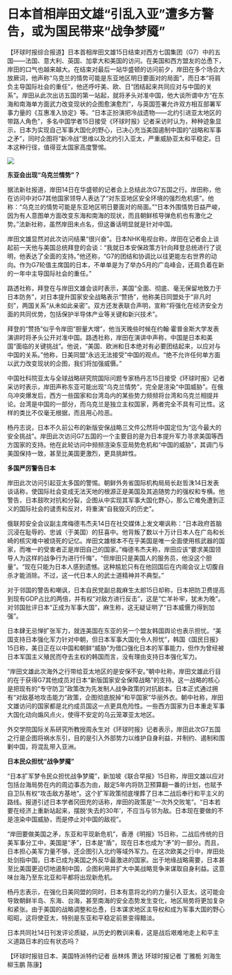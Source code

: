 # 日本首相岸田文雄“引乱入亚”遭多方警告，或为国民带来“战争梦魇”

【环球时报综合报道】日本首相岸田文雄15日结束对西方七国集团（G7）中的五国——法国、意大利、英国、加拿大和美国的访问。在美国和西方盟友的怂恿下，岸田的口气也越来越大。在结束对最后一站华盛顿的访问前夕，岸田在多个场合大放厥词，他声称“乌克兰的情势可能是东亚地区明日要面对的局面”，而日本“将肩负主导国际社会的重任”，他还呼吁美、欧、日“团结起来共同应对与中国的关系”。岸田从此次出访五国的第一站起，就将矛头对准中国，他大谈所谓中方“在东海和南海单方面武力改变现状的企图愈演愈烈”，与英国签署允许双方相互部署军事力量的《互惠准入协定》等。“日本正扮演把冷战遗物——北约引进亚太地区的带路人角色”，多名中国学者15日接受《环球时报》记者采访时认为，种种迹象显示，日本为实现自己军事大国化的野心，已决心充当美国遏制中国的“战略和军事之矛”，同时企图将“新冷战”思维以及北约引入亚太，严重威胁亚太和平稳定。日本这种行径，值得亚太国家高度警惕。

![](https://inews.gtimg.com/newsapp_bt/0/15612851505/1000)

**东亚会出现“乌克兰情势”？**

据法新社报道，岸田14日在华盛顿的记者会上总结此次G7五国之行。岸田称，他在访问中对G7其他国家领导人表达了“对东亚地区安全环境的强烈危机感”。他称：“乌克兰的情势可能是东亚地区明日要面对的局面。”“日本外围情势日益严峻，因为有人意图单方面改变东海和南海的现状，而且朝鲜核导弹危机也有激化之势。”法新社称，虽然岸田未点名，但这番话明显就是针对中国。

岸田文雄显然对此次访问结果“很兴奋”。日本NHK电视台称，岸田在记者会上谈起前一天他与美国总统拜登的会谈：“我就日本安保政策方针向拜登总统进行了说明，他表达了全面的支持。”他还称，“G7的团结和协调比以往更能左右世界的动向。作为G7轮值主席国的日本，不单单是为了举办5月的广岛峰会，还肩负着在新的一年中主导国际社会的重任。”

路透社称，拜登在与岸田文雄会谈时表示，美国“全面、彻底、毫无保留地致力于日本防务”，对日本提升国家安全战略表示“赞扬”，他称美日同盟处于“非凡时刻”，两国关系“从未如此亲密”。双方还发表联合声明，宣称“将强化在经济安全方面的共同优势，包括保护半导体产业等关键和新兴技术”。

拜登的“赞扬”似乎令岸田“胆量大增”，他当天晚些时候在约翰·霍普金斯大学发表演讲时将矛头公开对准中国。路透社称，岸田在演讲中声称，中国是日本和美国“面临的关键挑战”。他说，“美国、欧洲和日本绝对有必要团结起来，以应对与中国的关系。”他称，日美同盟“永远无法接受”中国的观点。“绝不允许任何单方面以武力改变现状的企图，我们将加强威慑。”

中国社科院亚太与全球战略研究院国际问题专家杨丹志15日接受《环球时报》记者采访时表示，岸田声称东亚可能出现“乌克兰情势”，完全是渲染“中国威胁”。在俄乌冲突爆发后，西方一些国家和台湾岛内的某些势力频频将台湾和乌克兰相提并论。台湾是中国的一部分，而乌克兰是独立主权国家，两者完全不具有可比性。这样的类比不仅毫无根据，而且用心险恶。

杨丹志说，日本不久前公布的新版安保战略三文件公然将中国定位为“迄今最大的安全挑战”。岸田此次访问G7五国的一个主要目的是为日本提升军力寻求美国等西方国家的支持。他在此轮访问中频频渲染东亚局势危机和“中国的威胁”，其调门与美国保持一致，甚至比美国更激烈，更具挑衅性。

**多国严厉警告日本**

岸田此次访问引起亚太多国的警惕。朝鲜外务省国际机构局局长赵哲洙14日发表谈话称，使国际社会变成无法天地的根源正是美国及其追随势力的强权和专横。他警告，日本鼓吹对抗和分裂，企图从中实现其军事大国化野心，那么它难免遭到正义的国际社会的谴责和反对，将重演“自我毁灭的历史”。

俄联邦安全会议副主席梅德韦杰夫14日在社交媒体上发文嘲讽称：“日本政府首脑沉浸在耻辱的、忠诚（于美国）的狂喜中。他背叛了数以十万计日本人在广岛和长崎的核灾难中被烧死的记忆。岸田文雄根本不在乎美国是唯一全面使用核武器的国家，而唯一的受害者正是岸田自己的国家。”梅德韦杰夫称，岸田应该“要求美国领导人为这样的战争行为进行忏悔”，“但岸田只是美国人的服务员，他没这个胆量”。“现在只能为日本人感到遗憾。这种尴尬只有在他回国后在内阁会议上切腹自杀才能消除。不过，这一代日本人的武士道精神并不典型。”

对于邻国的警告和嘲讽，日本自民党副总裁麻生太郎15日却称，日本把防卫费提高到现有GDP占比的两倍，并有权“对敌方进行反击”，这是“亡羊补牢，犹未为晚”。对邻国批评日本“正成为军事大国”，麻生称，这无疑证明了“日本威慑力得到加强”。

日本肆无忌惮扩张军力，就连美国在东亚的另一个盟友韩国舆论也表示担忧。“美国支持日本强化军力针对中朝，但日本军事大国化令人担忧”，韩国《国民日报》15日称，美日正在以中国和朝鲜“威胁”为借口强化日本的军事能力，但作为曾经被日本军国主义殖民而夺去主权的韩国而言，没有理由支持日本强化军力。

“岸田文雄此次海外之行带给亚太地区的是安保不安。”朝中社称，岸田文雄此行目的在于获得G7其他成员对日本“新版国家安全保障战略”的支持。这一战略的核心是把现有的“专守防卫”政策改为先发制人战争政策的对抗剧本。日本正式通过拥有“对敌基地攻击能力”政策，企图彻底脱掉“和平国家”华丽外衣。朝中社称，岸田文雄访问的国家都是北约成员国这一点更具危险性。一些西方国家为日本重走军事大国化动向煽风点火，使得不安定的乌云笼罩亚太地区。

外交学院国际关系研究所教授周永生对《环球时报》记者表示，岸田此次G7五国之行是企图将祸水东引，目的是引入外部势力以维护自身利益，并制约、遏制和围剿中国，将混乱带入亚洲。

**日本民众担忧“战争梦魇”**

“日本扩军梦令民众担忧战争梦魇”，新加坡《联合早报》15日称，岸田文雄以应对包括台海局势在内的周边事态为由，敲定5年内将防卫预算翻一番的计划，也赋予自卫队有权“攻击敌方基地”。这个扩军政策彻底埋葬了日本二战后奉行和平主义的路线。报道引述日本学者冈田充的话称，岸田的政策是“一次外交败笔”。“日本若要在经济上重新站起来，摆脱‘失去的30年’，不应当与邻为敌。日本现在要做的不是渲染中国威胁，而是停止对中国的敌视”。

“岸田要做美国之矛，东亚和平现新危机”，香港《明报》15日称，二战后传统的日美军事分工中，美国是“矛”，日本是“盾”，现在日本也成为“矛”的一部分。而且，日本担心美军力量不够，还企图引入北约等域外军力。在这次欧美之行中，岸田处处剑指中国，日本已成为美国之外反华最激进的国家。出于地缘战略需要，日本甚至比美国更迫切地遏制中国，企图利用并扩大中美战略竞争来谋取自身利益。这意味台海乃至东北亚和平都将出现新危机。

杨丹志表示，在强化日美同盟的同时，日本有意将北约的力量引入亚太，这可能会导致朝鲜半岛、东海、台海，甚至南海的安全态势发生变化，地区局势将更加复杂和紧张。由于美国的战略调整和怂恿，日本谋求地区主导权和成为军事大国的野心昭昭，这将使亚太，特别是东亚和平稳定前景变得黯淡。

日本共同社14日刊发评论质疑，从历史的教训来看，这是战后艰难地走上和平主义道路日本的应有状态吗？

【环球时报驻日本、美国特派特约记者 岳林炜 萧达 环球时报记者 丁雅栀 刘海生 柳玉鹏 陈康】

